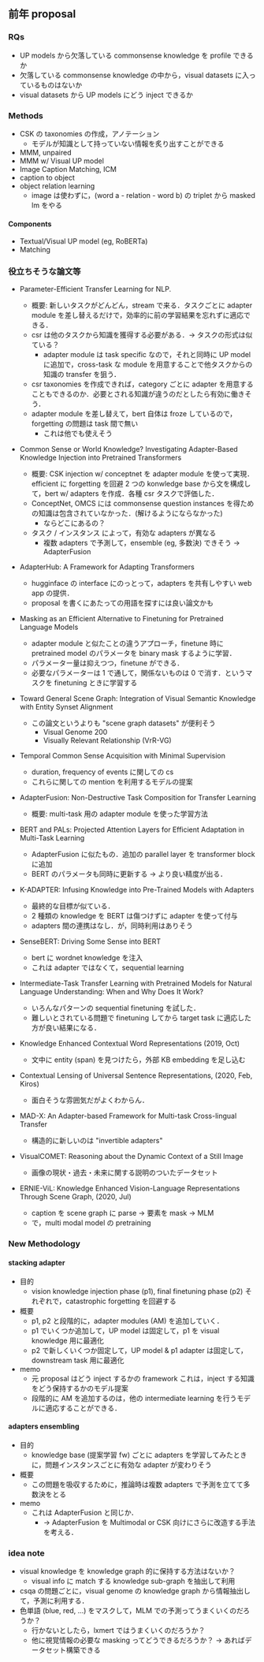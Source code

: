 

## 前年 proposal

### RQs

- UP models から欠落している commonsense knowledge を profile できるか
- 欠落している commonsense knowledge の中から，visual datasets に入っているものはないか
- visual datasets から UP models にどう inject できるか

### Methods

- CSK の taxonomies の作成，アノテーション
  - モデルが知識として持っていない情報を炙り出すことができる
- MMM, unpaired
- MMM w/ Visual UP model
- Image Caption Matching, ICM
- caption to object
- object relation learning
  - image は使わずに，(word a - relation - word b) の triplet から masked lm をやる

#### Components

- Textual/Visual UP model (eg, RoBERTa)
- Matching

### 役立ちそうな論文等

- Parameter-Efficient Transfer Learning for NLP.
  - 概要: 新しいタスクがどんどん，stream で来る．タスクごとに adapter module を差し替えるだけで，効率的に前の学習結果を忘れずに適応できる．
  - csr は他のタスクから知識を獲得する必要がある．→ タスクの形式は似ている？
    - adapter module は task specific なので，それと同時に UP model に追加で，cross-task な module を用意することで他タスクからの知識の transfer を狙う．
  - csr taxonomies を作成できれば，category ごとに adapter を用意することもできるのか．必要とされる知識が違うのだとしたら有効に働きそう．
  - adapter module を差し替えて，bert 自体は froze しているので，forgetting の問題は task 間で無い
    - これは他でも使えそう

- Common Sense or World Knowledge? Investigating Adapter-Based Knowledge Injection into Pretrained Transformers
  - 概要: CSK injection w/ conceptnet を adapter module を使って実現．efficient に forgetting を回避
    2 つの konwledge base から文を構成して，bert w/ adapters を作成．各種 csr タスクで評価した．
  - ConceptNet, OMCS には commonsense question instances を得ための知識は包含されていなかった．(解けるようにならなかった)
    - ならどこにあるの？
  - タスク / インスタンス によって，有効な adapters が異なる
    - 複数 adapters で予測して，ensemble (eg, 多数決) できそう -> AdapterFusion

- AdapterHub: A Framework for Adapting Transformers
  - hugginface の interface にのっとって，adapters を共有しやすい web app の提供．
  - proposal を書くにあたっての用語を探すには良い論文かも

- Masking as an Efficient Alternative to Finetuning for Pretrained Language Models
  - adapter module と似たことの違うアプローチ，finetune 時に pretrained model のパラメータを binary mask するように学習．
  - パラメーター量は抑えつつ，finetune ができる．
  - 必要なパラメーターは 1 で通して，関係ないものは 0 で消す．というマスクを finetuning ときに学習する

- Toward General Scene Graph: Integration of Visual Semantic Knowledge with Entity Synset Alignment
  - この論文というよりも "scene graph datasets" が便利そう
    - Visual Genome 200
    - Visually Relevant Relationship (VrR-VG)

- Temporal Common Sense Acquisition with Minimal Supervision
  - duration, frequency of events に関しての cs
  - これらに関しての mention を利用するモデルの提案

- AdapterFusion: Non-Destructive Task Composition for Transfer Learning
  - 概要: multi-task 用の adapter module を使った学習方法

- BERT and PALs: Projected Attention Layers for Efficient Adaptation in Multi-Task Learning
  - AdapterFusion に似たもの．追加の parallel layer を transformer block に追加
  - BERT のパラメータも同時に更新する → より良い精度が出る．

- K-ADAPTER: Infusing Knowledge into Pre-Trained Models with Adapters
  - 最終的な目標が似ている．
  - 2 種類の knowledge を BERT は傷つけずに adapter を使って付与
  - adapters 間の連携はなし．が，同時利用はありそう

- SenseBERT: Driving Some Sense into BERT
  - bert に wordnet knowledge を注入
  - これは adapter ではなくて，sequential learning

- Intermediate-Task Transfer Learning with Pretrained Models for Natural Language Understanding: When and Why Does It Work?
  - いろんなパターンの sequential finetuning を試した．
  - 難しいとされている問題で finetuning してから target task に適応した方が良い結果になる．

- Knowledge Enhanced Contextual Word Representations (2019, Oct)
  - 文中に entity (span) を見つけたら，外部 KB embedding を足し込む

- Contextual Lensing of Universal Sentence Representations, (2020, Feb, Kiros)
  - 面白そうな雰囲気だがよくわからん．

- MAD-X: An Adapter-based Framework for Multi-task Cross-lingual Transfer
  - 構造的に新しいのは "invertible adapters"

- VisualCOMET: Reasoning about the Dynamic Context of a Still Image
  - 画像の現状・過去・未来に関する説明のついたデータセット

- ERNIE-ViL: Knowledge Enhanced Vision-Language Representations Through Scene Graph, (2020, Jul)
  - caption を scene graph に parse → 要素を mask → MLM
  - で，multi modal model の pretraining


### New Methodology

#### stacking adapter

- 目的
  - vision knowledge injection phase (p1), final finetuning phase (p2) それぞれで，catastrophic forgetting を回避する
- 概要
  - p1, p2 と段階的に，adapter modules (AM) を追加していく．
  - p1 でいくつか追加して，UP model は固定して，p1 を visual knowledge 用に最適化
  - p2 で新しくいくつか固定して，UP model & p1 adapter は固定して，downstream task 用に最適化
- memo
  - 元 proposal はどう inject するかの framework
    これは，inject する知識をどう保持するかのモデル提案
  - 段階的に AM を追加するのは，他の intermediate learning を行うモデルに適応することができる．

#### adapters ensembling

- 目的
  - knowledge base (提案学習 fw) ごとに adapters を学習してみたときに，問題インスタンスごとに有効な adapter が変わりそう
- 概要
  - この問題を吸収するために，推論時は複数 adapters で予測を立てて多数決をとる
- memo
  - これは AdapterFusion と同じか．
    - → AdapterFusion を Multimodal or CSK 向けにさらに改造する手法を考える．


### idea note

- visual knowledge を knowledge graph 的に保持する方法はないか？
  - visual info に match する knowledge sub-graph を抽出して利用
- csqa の問題ごとに，visual genome の knowledge graph から情報抽出して，予測に利用する．
- 色単語 (blue, red, ...) をマスクして，MLM での予測ってうまくいくのだろうか？
  - 行かないとしたら，lxmert ではうまくいくのだろうか？
  - 他に視覚情報の必要な masking ってどうできるだろうか？ → あればデータセット構築できる
